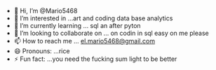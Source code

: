 - 👋 Hi, I’m @Mario5468
- 👀 I’m interested in ...art and coding data base analytics 
- 🌱 I’m currently learning ... sql an after pyton 
- 💞️ I’m looking to collaborate on ... on codin in sql easy on me please 
- 📫 How to reach me ... el.mario5468@gmail.com
- 😄 Pronouns: ...rice 
- ⚡ Fun fact: ...you need the fucking sum light to be better 

<!---
Mario5468/Mario5468 is a ✨ special ✨ repository because its `README.md` (this file) appears on your GitHub profile.
You can click the Preview link to take a look at your changes.
--->

